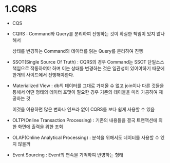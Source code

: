 # 1.CQRS

* CQS&#x20;
*   CQRS : Command와 Query를 분리하여 진행하는 것이 확실한 책임이 있지 않나 해서&#x20;

    상태를 변경하는 Command와 데이터를 읽는 Query를 분리하여 진행
* SSOT(Single Source Of Truth) : CQRS의 경우 Command는 SSOT 단일소스책임으로 작동하여야 하며 이는 상태를 변경하는 것은 일관성이 있어야하기 때문에 한개의 사이드에서 진행해야한다.
*   Materialized View : db의 데이터를 그대로 가져올 수 없고 join이나 다른 것들을 통해서 어떤 형태의 데이터 포맷이 필요한 경우 기존의 테이블을 미리 가공하여 제공하는 것&#x20;

    이것을 이용하면 많은 변화나 인프라 없이 CQRS를 보다 쉽게 사용할 수 있음
* OLTP(Online Transaction Processing) : 기존의 내용들을 결국 트랜잭션에 의한 화면에 출력을 위한 조회
* OLAP(Online Analytical Processing) : 분석을 위해서도 데이터를 사용할 수 있지 않을까
* Event Sourcing : Event의 연속을 기억하여 반영하는 형태
